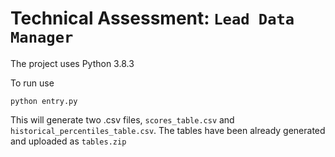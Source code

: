 # Technical Assessment: `Lead Data Manager`

The project uses Python 3.8.3

To run use 

```
python entry.py
```

This will generate two .csv files, `scores_table.csv` and `historical_percentiles_table.csv`. 
The tables have been already generated and uploaded as `tables.zip`

